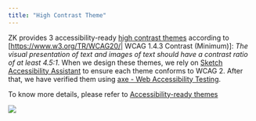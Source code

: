```yaml
---
title: "High Contrast Theme"
---
```


ZK provides 3 accessibility-ready [high contrast themes]({{site.baseurl}}/zk_dev_ref/theming_and_styling/zk_official_themes#Accessibility-ready_themes)
according to \[<https://www.w3.org/TR/WCAG20/>\| WCAG 1.4.3 Contrast
(Minimum)\]: *The visual presentation of text and images of text should
have a contrast ratio of at least 4.5:1*. When we design these themes,
we rely on [Sketch Accessibility Assistant](https://www.sketch.com/extensions/assistants/sketch-accessibility-assistant/)
to ensure each theme conforms to WCAG 2. After that, we have verified
them using [axe - Web Accessibility Testing](https://chrome.google.com/webstore/detail/axe-web-accessibility-tes/lhdoppojpmngadmnindnejefpokejbdd).

To know more details, please refer to [ Accessibility-ready themes]({{site.baseurl}}/zk_dev_ref/theming_and_styling/zk_official_themes#Accessibility-ready_themes)

![]({{site.baseurl}}/zk_dev_ref/images/wcag_themes.png)
